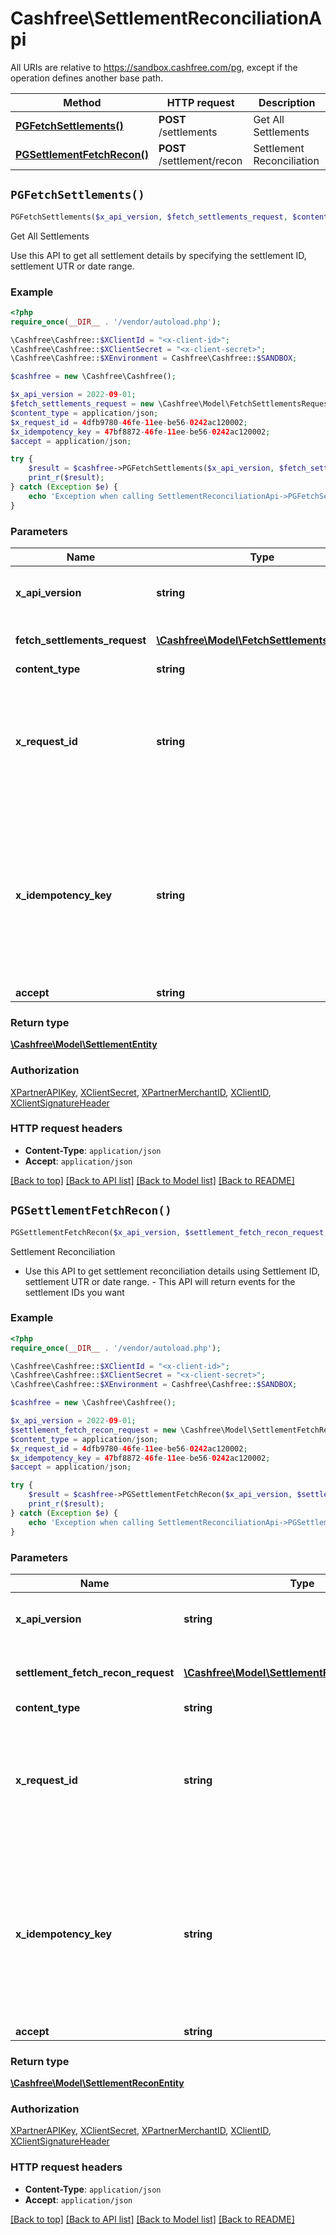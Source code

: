 # Cashfree\SettlementReconciliationApi

All URIs are relative to https://sandbox.cashfree.com/pg, except if the operation defines another base path.

| Method | HTTP request | Description |
| ------------- | ------------- | ------------- |
| [**PGFetchSettlements()**](SettlementReconciliationApi.md#PGFetchSettlements) | **POST** /settlements | Get All Settlements |
| [**PGSettlementFetchRecon()**](SettlementReconciliationApi.md#PGSettlementFetchRecon) | **POST** /settlement/recon | Settlement Reconciliation |


## `PGFetchSettlements()`

```php
PGFetchSettlements($x_api_version, $fetch_settlements_request, $content_type, $x_request_id, $x_idempotency_key, $accept): \Cashfree\Model\SettlementEntity
```

Get All Settlements

Use this API to get all settlement details by specifying the settlement ID, settlement UTR or date range.

### Example

```php
<?php
require_once(__DIR__ . '/vendor/autoload.php');

\Cashfree\Cashfree::$XClientId = "<x-client-id>";
\Cashfree\Cashfree::$XClientSecret = "<x-client-secret>";
\Cashfree\Cashfree::$XEnvironment = Cashfree\Cashfree::$SANDBOX;

$cashfree = new \Cashfree\Cashfree();

$x_api_version = 2022-09-01;
$fetch_settlements_request = new \Cashfree\Model\FetchSettlementsRequest();
$content_type = application/json;
$x_request_id = 4dfb9780-46fe-11ee-be56-0242ac120002;
$x_idempotency_key = 47bf8872-46fe-11ee-be56-0242ac120002;
$accept = application/json;

try {
    $result = $cashfree->PGFetchSettlements($x_api_version, $fetch_settlements_request, $content_type, $x_request_id, $x_idempotency_key, $accept);
    print_r($result);
} catch (Exception $e) {
    echo 'Exception when calling SettlementReconciliationApi->PGFetchSettlements: ', $e->getMessage(), PHP_EOL;
}
```

### Parameters

| Name | Type | Description  | Notes |
| ------------- | ------------- | ------------- | ------------- |
| **x_api_version** | **string**| API version to be used. Format is in YYYY-MM-DD | [default to &#39;2022-09-01&#39;] |
| **fetch_settlements_request** | [**\Cashfree\Model\FetchSettlementsRequest**](../Model/FetchSettlementsRequest.md)| Request Body to get the settlements | |
| **content_type** | **string**| application/json | [optional] |
| **x_request_id** | **string**| Request id for the API call. Can be used to resolve tech issues. Communicate this in your tech related queries to cashfree | [optional] |
| **x_idempotency_key** | **string**| An idempotency key is a unique identifier you include with your API call. If the request fails or times out, you can safely retry it using the same key to avoid duplicate actions. | [optional] |
| **accept** | **string**| application/json | [optional] |

### Return type

[**\Cashfree\Model\SettlementEntity**](../Model/SettlementEntity.md)

### Authorization

[XPartnerAPIKey](../../README.md#XPartnerAPIKey), [XClientSecret](../../README.md#XClientSecret), [XPartnerMerchantID](../../README.md#XPartnerMerchantID), [XClientID](../../README.md#XClientID), [XClientSignatureHeader](../../README.md#XClientSignatureHeader)

### HTTP request headers

- **Content-Type**: `application/json`
- **Accept**: `application/json`

[[Back to top]](#) [[Back to API list]](../../README.md#endpoints)
[[Back to Model list]](../../README.md#models)
[[Back to README]](../../README.md)

## `PGSettlementFetchRecon()`

```php
PGSettlementFetchRecon($x_api_version, $settlement_fetch_recon_request, $content_type, $x_request_id, $x_idempotency_key, $accept): \Cashfree\Model\SettlementReconEntity
```

Settlement Reconciliation

- Use this API to get settlement reconciliation details using Settlement ID, settlement UTR or date range. - This API will return events for the settlement IDs you want

### Example

```php
<?php
require_once(__DIR__ . '/vendor/autoload.php');

\Cashfree\Cashfree::$XClientId = "<x-client-id>";
\Cashfree\Cashfree::$XClientSecret = "<x-client-secret>";
\Cashfree\Cashfree::$XEnvironment = Cashfree\Cashfree::$SANDBOX;

$cashfree = new \Cashfree\Cashfree();

$x_api_version = 2022-09-01;
$settlement_fetch_recon_request = new \Cashfree\Model\SettlementFetchReconRequest();
$content_type = application/json;
$x_request_id = 4dfb9780-46fe-11ee-be56-0242ac120002;
$x_idempotency_key = 47bf8872-46fe-11ee-be56-0242ac120002;
$accept = application/json;

try {
    $result = $cashfree->PGSettlementFetchRecon($x_api_version, $settlement_fetch_recon_request, $content_type, $x_request_id, $x_idempotency_key, $accept);
    print_r($result);
} catch (Exception $e) {
    echo 'Exception when calling SettlementReconciliationApi->PGSettlementFetchRecon: ', $e->getMessage(), PHP_EOL;
}
```

### Parameters

| Name | Type | Description  | Notes |
| ------------- | ------------- | ------------- | ------------- |
| **x_api_version** | **string**| API version to be used. Format is in YYYY-MM-DD | [default to &#39;2022-09-01&#39;] |
| **settlement_fetch_recon_request** | [**\Cashfree\Model\SettlementFetchReconRequest**](../Model/SettlementFetchReconRequest.md)| Request Body for the settlement reconciliation | |
| **content_type** | **string**| application/json | [optional] |
| **x_request_id** | **string**| Request id for the API call. Can be used to resolve tech issues. Communicate this in your tech related queries to cashfree | [optional] |
| **x_idempotency_key** | **string**| An idempotency key is a unique identifier you include with your API call. If the request fails or times out, you can safely retry it using the same key to avoid duplicate actions. | [optional] |
| **accept** | **string**| application/json | [optional] |

### Return type

[**\Cashfree\Model\SettlementReconEntity**](../Model/SettlementReconEntity.md)

### Authorization

[XPartnerAPIKey](../../README.md#XPartnerAPIKey), [XClientSecret](../../README.md#XClientSecret), [XPartnerMerchantID](../../README.md#XPartnerMerchantID), [XClientID](../../README.md#XClientID), [XClientSignatureHeader](../../README.md#XClientSignatureHeader)

### HTTP request headers

- **Content-Type**: `application/json`
- **Accept**: `application/json`

[[Back to top]](#) [[Back to API list]](../../README.md#endpoints)
[[Back to Model list]](../../README.md#models)
[[Back to README]](../../README.md)
